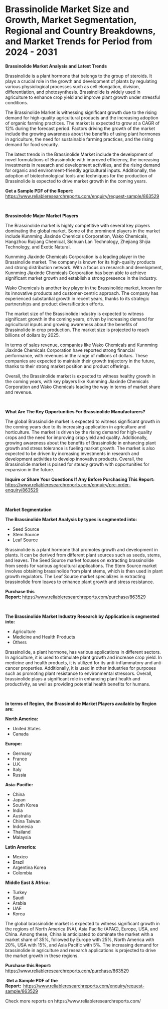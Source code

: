 <p><h1>Brassinolide Market Size and Growth, Market Segmentation, Regional and Country Breakdowns, and Market Trends for Period from 2024 -  2031</h1></p><p><strong>Brassinolide Market Analysis and Latest Trends</strong></p>
<p><p>Brassinolide is a plant hormone that belongs to the group of steroids. It plays a crucial role in the growth and development of plants by regulating various physiological processes such as cell elongation, division, differentiation, and photosynthesis. Brassinolide is widely used in agriculture to enhance crop yield and improve plant growth under stressful conditions.</p><p>The Brassinolide Market is witnessing significant growth due to the rising demand for high-quality agricultural products and the increasing adoption of organic farming practices. The market is expected to grow at a CAGR of 12% during the forecast period. Factors driving the growth of the market include the growing awareness about the benefits of using plant hormones in agriculture, the need for sustainable farming practices, and the rising demand for food security.</p><p>The latest trends in the Brassinolide Market include the development of novel formulations of Brassinolide with improved efficiency, the increasing investments in research and development activities, and the rising demand for organic and environment-friendly agricultural inputs. Additionally, the adoption of biotechnological tools and techniques for the production of Brassinolide is expected to drive market growth in the coming years.</p></p>
<p><strong>Get a Sample PDF of the Report:&nbsp;</strong> <a href="https://www.reliableresearchreports.com/enquiry/request-sample/863529">https://www.reliableresearchreports.com/enquiry/request-sample/863529</a></p>
<p>&nbsp;</p>
<p><strong>Brassinolide Major Market Players</strong></p>
<p><p>The Brassinolide market is highly competitive with several key players dominating the global market. Some of the prominent players in the market include Kunnming Jiaxinde Chemicals Corporation, Wako Chemicals, Hangzhou Ruijiang Chemical, Sichuan Lan Technology, Zhejiang Shijia Technology, and Exotic Natural.</p><p>Kunnming Jiaxinde Chemicals Corporation is a leading player in the Brassinolide market. The company is known for its high-quality products and strong distribution network. With a focus on research and development, Kunnming Jiaxinde Chemicals Corporation has been able to achieve significant market growth and establish a strong presence in the industry.</p><p>Wako Chemicals is another key player in the Brassinolide market, known for its innovative products and customer-centric approach. The company has experienced substantial growth in recent years, thanks to its strategic partnerships and product diversification efforts.</p><p>The market size of the Brassinolide industry is expected to witness significant growth in the coming years, driven by increasing demand for agricultural inputs and growing awareness about the benefits of Brassinolide in crop production. The market size is projected to reach billions of dollars by 2025.</p><p>In terms of sales revenue, companies like Wako Chemicals and Kunnming Jiaxinde Chemicals Corporation have reported strong financial performance, with revenues in the range of millions of dollars. These companies are expected to maintain their growth trajectory in the future, thanks to their strong market position and product offerings.</p><p>Overall, the Brassinolide market is expected to witness healthy growth in the coming years, with key players like Kunnming Jiaxinde Chemicals Corporation and Wako Chemicals leading the way in terms of market share and revenue.</p></p>
<p>&nbsp;</p>
<p><strong>What Are The Key Opportunities For Brassinolide Manufacturers?</strong></p>
<p><p>The global Brassinolide market is expected to witness significant growth in the coming years due to its increasing application in agriculture and horticulture. The market is driven by the rising demand for high-quality crops and the need for improving crop yield and quality. Additionally, growing awareness about the benefits of Brassinolide in enhancing plant growth and stress tolerance is fueling market growth. The market is also expected to be driven by increasing investments in research and development activities to develop innovative products. Overall, the Brassinolide market is poised for steady growth with opportunities for expansion in the future.</p></p>
<p><strong>Inquire or Share Your Questions If Any Before Purchasing This Report:</strong> <a href="https://www.reliableresearchreports.com/enquiry/pre-order-enquiry/863529">https://www.reliableresearchreports.com/enquiry/pre-order-enquiry/863529</a></p>
<p>&nbsp;</p>
<p><strong>Market Segmentation</strong></p>
<p><strong>The Brassinolide Market Analysis by types is segmented into:</strong></p>
<p><ul><li>Seed Source</li><li>Stem Source</li><li>Leaf Source</li></ul></p>
<p><p>Brassinolide is a plant hormone that promotes growth and development in plants. It can be derived from different plant sources such as seeds, stems, and leaves. The Seed Source market focuses on extracting brassinolide from seeds for various agricultural applications. The Stem Source market involves obtaining brassinolide from plant stems, which is then used in plant growth regulators. The Leaf Source market specializes in extracting brassinolide from leaves to enhance plant growth and stress resistance.</p></p>
<p><strong>Purchase this Report:&nbsp;</strong><a href="https://www.reliableresearchreports.com/purchase/863529">https://www.reliableresearchreports.com/purchase/863529</a></p>
<p>&nbsp;</p>
<p><strong>The Brassinolide Market Industry Research by Application is segmented into:</strong></p>
<p><ul><li>Agriculture</li><li>Medicine and Health Products</li><li>Others</li></ul></p>
<p><p>Brassinolide, a plant hormone, has various applications in different sectors. In agriculture, it is used to stimulate plant growth and increase crop yield. In medicine and health products, it is utilized for its anti-inflammatory and anti-cancer properties. Additionally, it is used in other industries for purposes such as promoting plant resistance to environmental stressors. Overall, brassinolide plays a significant role in enhancing plant health and productivity, as well as providing potential health benefits for humans.</p></p>
<p>&nbsp;</p>
<p><strong>In terms of Region, the Brassinolide Market Players available by Region are:</strong></p>
<p>
    <p> <strong> North America: </strong>
        <ul>
            <li>United States</li>
            <li>Canada</li>
        </ul>
        </p> 
    <p> <strong> Europe: </strong>
        <ul>
            <li>Germany</li>
            <li>France</li>
            <li>U.K.</li>
            <li>Italy</li>
            <li>Russia</li>
        </ul>
        </p> 
    <p> <strong> Asia-Pacific: </strong>
        <ul>
            <li>China</li>
            <li>Japan</li>
            <li>South Korea</li>
            <li>India</li>
            <li>Australia</li>
            <li>China Taiwan</li>
            <li>Indonesia</li>
            <li>Thailand</li>
            <li>Malaysia</li>
        </ul>
        </p> 
    <p> <strong> Latin America: </strong>
        <ul>
            <li>Mexico</li>
            <li>Brazil</li>
            <li>Argentina Korea</li>
            <li>Colombia</li>
        </ul>
        </p> 
    <p> <strong> Middle East & Africa: </strong>
        <ul>
            <li>Turkey</li>
            <li>Saudi</li>
            <li>Arabia</li>
            <li>UAE</li>
            <li>Korea</li>
        </ul>
    </p>
    </p>
<p><p>The global brassinolide market is expected to witness significant growth in the regions of North America (NA), Asia Pacific (APAC), Europe, USA, and China. Among these, China is anticipated to dominate the market with a market share of 35%, followed by Europe with 25%, North America with 20%, USA with 15%, and Asia Pacific with 5%. The increasing demand for brassinolide in agriculture and research applications is projected to drive the market growth in these regions.</p></p>
<p><strong>Purchase this Report: </strong><a href="https://www.reliableresearchreports.com/purchase/863529">https://www.reliableresearchreports.com/purchase/863529</a></p>
<p>&nbsp;<strong>Get a Sample PDF of the Report:&nbsp;&nbsp;</strong><a href="https://www.reliableresearchreports.com/enquiry/request-sample/863529">https://www.reliableresearchreports.com/enquiry/request-sample/863529</a></p>
<p><strong></strong></p>
<p>Check more reports on https://www.reliableresearchreports.com/</p>